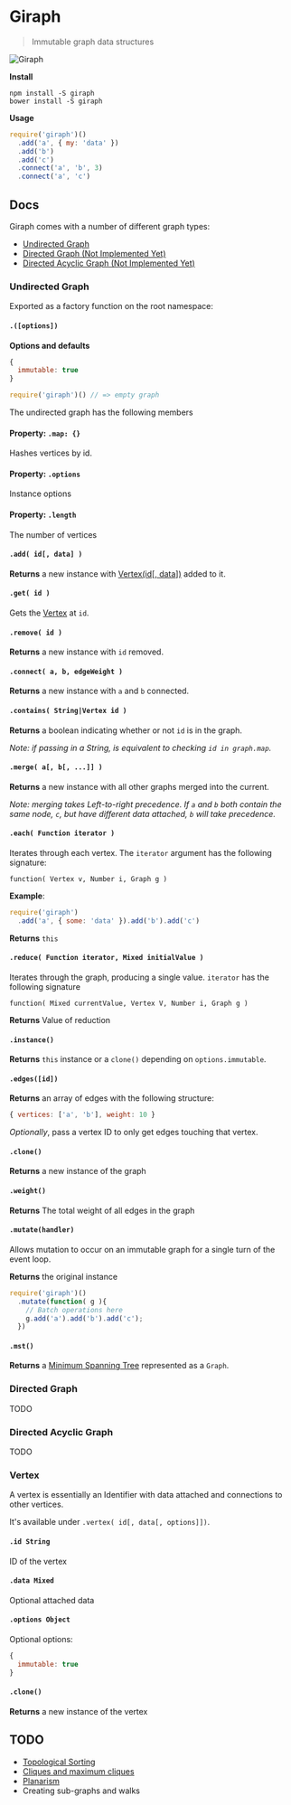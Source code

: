 # Giraph

> Immutable graph data structures

![Giraph](http://storage.j0.hn/giraph-1.png)

__Install__

```
npm install -S giraph
bower install -S giraph
```

__Usage__

```javascript
require('giraph')()
  .add('a', { my: 'data' })
  .add('b')
  .add('c')
  .connect('a', 'b', 3)
  .connect('a', 'c')
```

## Docs

Giraph comes with a number of different graph types:

* [Undirected Graph](#undirected-graph)
* [Directed Graph (Not Implemented Yet)](#directed-graph)
* [Directed Acyclic Graph (Not Implemented Yet)](#directed-acyclic-graph)

### Undirected Graph

Exported as a factory function on the root namespace:

#### `.([options])`

__Options and defaults__

```javascript
{
  immutable: true
}
```

```javascript
require('giraph')() // => empty graph
```

The undirected graph has the following members

#### Property: `.map: {}`

Hashes vertices by id.

#### Property: `.options`

Instance options

#### Property: `.length`

The number of vertices

#### `.add( id[, data] )`

__Returns__ a new instance with [Vertex(id[, data])](#vertex) added to it.

#### `.get( id )`

Gets the [Vertex](#vertex) at `id`.

#### `.remove( id )`

__Returns__ a new instance with `id` removed.

#### `.connect( a, b, edgeWeight )`

__Returns__ a new instance with `a` and `b` connected.

#### `.contains( String|Vertex id )`

__Returns__ a boolean indicating whether or not `id` is in the graph.

_Note: if passing in a String, is equivalent to checking `id in graph.map`._

#### `.merge( a[, b[, ...]] )`

__Returns__ a new instance with all other graphs merged into the current.

_Note: merging takes Left-to-right precedence. If `a` and `b` both contain the same node, `c`, but have different data attached, `b` will take precedence._

#### `.each( Function iterator )`

Iterates through each vertex. The `iterator` argument has the following signature:

```
function( Vertex v, Number i, Graph g )
```

__Example__:

```javascript
require('giraph')
  .add('a', { some: 'data' }).add('b').add('c')
```

__Returns__ `this`

#### `.reduce( Function iterator, Mixed initialValue )`

Iterates through the graph, producing a single value. `iterator` has the following signature

```
function( Mixed currentValue, Vertex V, Number i, Graph g )
```

__Returns__ Value of reduction

#### `.instance()`

__Returns__ `this` instance or a `clone()` depending on `options.immutable`.

#### `.edges([id])`

__Returns__ an array of edges with the following structure:

```javascript
{ vertices: ['a', 'b'], weight: 10 }
```

_Optionally_, pass a vertex ID to only get edges touching that vertex.

#### `.clone()`

__Returns__ a new instance of the graph

#### `.weight()`

__Returns__ The total weight of all edges in the graph

#### `.mutate(handler)`

Allows mutation to occur on an immutable graph for a single turn of the event loop.

__Returns__ the original instance

```javascript
require('giraph')()
  .mutate(function( g ){
    // Batch operations here
    g.add('a').add('b').add('c');
  })
```

#### `.mst()`

__Returns__ a [Minimum Spanning Tree](https://www.wikiwand.com/en/MST) represented as a `Graph`.

### Directed Graph

TODO

### Directed Acyclic Graph

TODO

### Vertex

A vertex is essentially an Identifier with data attached and connections to other vertices.

It's available under `.vertex( id[, data[, options]])`.

#### `.id String`

ID of the vertex

#### `.data Mixed`

Optional attached data

#### `.options Object`

Optional options:

```javascript
{
  immutable: true
}
```

#### `.clone()`

__Returns__ a new instance of the vertex

## TODO

* [Topological Sorting](http://www.wikiwand.com/en/Topological_sorting)
* [Cliques and maximum cliques](https://www.wikiwand.com/en/Clique_(graph_theory))
* [Planarism](https://www.wikiwand.com/en/Planar_graph)
* Creating sub-graphs and walks
